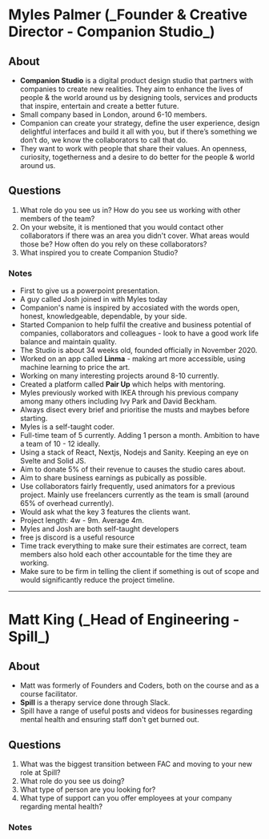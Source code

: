 # Myles Palmer (\_Founder & Creative Director - **Companion Studio\_**)

## About

- **Companion Studio** is a digital product design studio that partners with companies to create new realities. They aim to enhance the lives of people & the world around us by designing tools, services and products that inspire, entertain and create a better future.
- Small company based in London, around 6-10 members.
- Companion can create your strategy, define the user experience, design delightful interfaces and build it all with you, but if there’s something we don’t do, we know the collaborators to call that do.
- They want to work with people that share their values. An openness, curiosity, togetherness and a desire to do better for the people & world around us.

## Questions

1. What role do you see us in? How do you see us working with other members of the team?
2. On your website, it is mentioned that you would contact other collaborators if there was an area you didn't cover. What areas would those be? How often do you rely on these collaborators?
3. What inspired you to create Companion Studio?

### Notes

- First to give us a powerpoint presentation.
- A guy called Josh joined in with Myles today
- Companion's name is inspired by accosiated with the words open, honest, knowledgeable, dependable, by your side.
- Started Companion to help fulfil the creative and business potential of companies, collaborators and colleagues - look to have a good work life balance and maintain quality.
- The Studio is about 34 weeks old, founded officially in November 2020.
- Worked on an app called **Linma** - making art more accessible, using machine learning to price the art.
- Working on many interesting projects around 8-10 currently.
- Created a platform called **Pair Up** which helps with mentoring.
- Myles previously worked with IKEA through his previous company among many others including Ivy Park and David Beckham.
- Always disect every brief and prioritise the musts and maybes before starting.
- Myles is a self-taught coder.
- Full-time team of 5 currently. Adding 1 person a month. Ambition to have a team of 10 - 12 ideally.
- Using a stack of React, Nextjs, Nodejs and Sanity. Keeping an eye on Svelte and Solid JS.
- Aim to donate 5% of their revenue to causes the studio cares about.
- Aim to share business earnings as pubically as possible.
- Use collaborators fairly frequently, used animators for a previous project. Mainly use freelancers currently as the team is small (around 65% of overhead currently).
- Would ask what the key 3 features the clients want.
- Project length: 4w - 9m. Average 4m.
- Myles and Josh are both self-taught developers
- free js discord is a useful resource
- Time track everything to make sure their estimates are correct, team members also hold each other accountable for the time they are working.
- Make sure to be firm in telling the client if something is out of scope and would significantly reduce the project timeline.

---

# Matt King (\_Head of Engineering - **Spill\_**)

## About

- Matt was formerly of Founders and Coders, both on the course and as a course facilitator.
- **Spill** is a therapy service done through Slack.
- Spill have a range of useful posts and videos for businesses regarding mental health and ensuring staff don't get burned out.

## Questions

1. What was the biggest transition between FAC and moving to your new role at Spill?
2. What role do you see us doing?
3. What type of person are you looking for?
4. What type of support can you offer employees at your company regarding mental health?

### Notes
